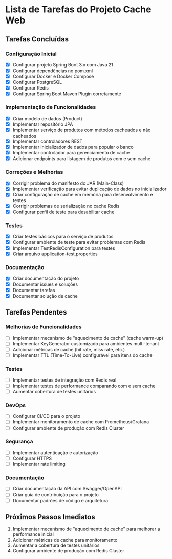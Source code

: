 # Lista de Tarefas do Projeto Cache Web

## Tarefas Concluídas

### Configuração Inicial
- [x] Configurar projeto Spring Boot 3.x com Java 21
- [x] Configurar dependências no pom.xml
- [x] Configurar Docker e Docker Compose
- [x] Configurar PostgreSQL
- [x] Configurar Redis
- [x] Configurar Spring Boot Maven Plugin corretamente

### Implementação de Funcionalidades
- [x] Criar modelo de dados (Product)
- [x] Implementar repositório JPA
- [x] Implementar serviço de produtos com métodos cacheados e não cacheados
- [x] Implementar controladores REST
- [x] Implementar inicializador de dados para popular o banco
- [x] Implementar controlador para gerenciamento de cache
- [x] Adicionar endpoints para listagem de produtos com e sem cache

### Correções e Melhorias
- [x] Corrigir problema do manifesto do JAR (Main-Class)
- [x] Implementar verificação para evitar duplicação de dados no inicializador
- [x] Criar configuração de cache em memória para desenvolvimento e testes
- [x] Corrigir problemas de serialização no cache Redis
- [x] Configurar perfil de teste para desabilitar cache

### Testes
- [x] Criar testes básicos para o serviço de produtos
- [x] Configurar ambiente de teste para evitar problemas com Redis
- [x] Implementar TestRedisConfiguration para testes
- [x] Criar arquivo application-test.properties

### Documentação
- [x] Criar documentação do projeto
- [x] Documentar issues e soluções
- [x] Documentar tarefas
- [x] Documentar solução de cache

## Tarefas Pendentes

### Melhorias de Funcionalidades
- [ ] Implementar mecanismo de "aquecimento de cache" (cache warm-up)
- [ ] Implementar KeyGenerator customizado para ambientes multi-tenant
- [ ] Adicionar métricas de cache (hit rate, miss rate, etc.)
- [ ] Implementar TTL (Time-To-Live) configurável para itens do cache

### Testes
- [ ] Implementar testes de integração com Redis real
- [ ] Implementar testes de performance comparando com e sem cache
- [ ] Aumentar cobertura de testes unitários

### DevOps
- [ ] Configurar CI/CD para o projeto
- [ ] Implementar monitoramento de cache com Prometheus/Grafana
- [ ] Configurar ambiente de produção com Redis Cluster

### Segurança
- [ ] Implementar autenticação e autorização
- [ ] Configurar HTTPS
- [ ] Implementar rate limiting

### Documentação
- [ ] Criar documentação da API com Swagger/OpenAPI
- [ ] Criar guia de contribuição para o projeto
- [ ] Documentar padrões de código e arquitetura

## Próximos Passos Imediatos

1. Implementar mecanismo de "aquecimento de cache" para melhorar a performance inicial
2. Adicionar métricas de cache para monitoramento
3. Aumentar a cobertura de testes unitários
4. Configurar ambiente de produção com Redis Cluster
